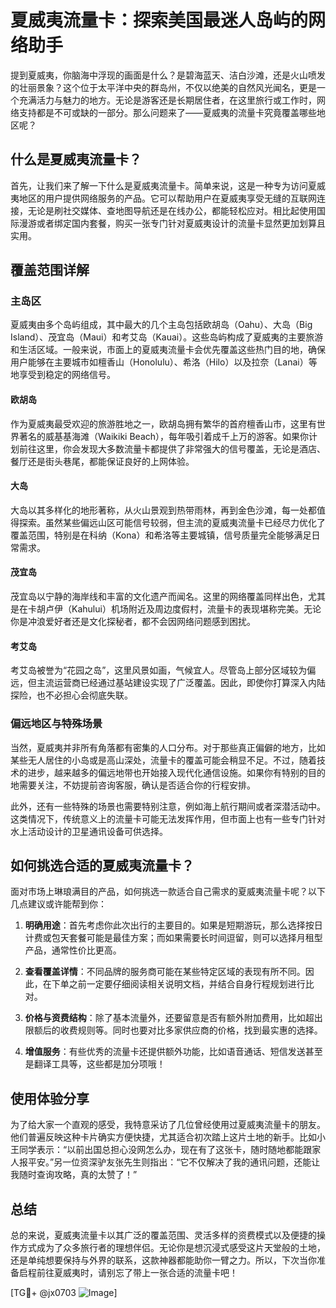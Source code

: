 # 夏威夷流量卡：探索美国最迷人岛屿的网络助手

提到夏威夷，你脑海中浮现的画面是什么？是碧海蓝天、洁白沙滩，还是火山喷发的壮丽景象？这个位于太平洋中央的群岛州，不仅以绝美的自然风光闻名，更是一个充满活力与魅力的地方。无论是游客还是长期居住者，在这里旅行或工作时，网络支持都是不可或缺的一部分。那么问题来了——夏威夷的流量卡究竟覆盖哪些地区呢？

## 什么是夏威夷流量卡？

首先，让我们来了解一下什么是夏威夷流量卡。简单来说，这是一种专为访问夏威夷地区的用户提供网络服务的产品。它可以帮助用户在夏威夷享受无缝的互联网连接，无论是刷社交媒体、查地图导航还是在线办公，都能轻松应对。相比起使用国际漫游或者绑定国内套餐，购买一张专门针对夏威夷设计的流量卡显然更加划算且实用。

## 覆盖范围详解

### 主岛区
夏威夷由多个岛屿组成，其中最大的几个主岛包括欧胡岛（Oahu）、大岛（Big Island）、茂宜岛（Maui）和考艾岛（Kauai）。这些岛屿构成了夏威夷的主要旅游和生活区域。一般来说，市面上的夏威夷流量卡会优先覆盖这些热门目的地，确保用户能够在主要城市如檀香山（Honolulu）、希洛（Hilo）以及拉奈（Lanai）等地享受到稳定的网络信号。

#### 欧胡岛
作为夏威夷最受欢迎的旅游胜地之一，欧胡岛拥有繁华的首府檀香山市，这里有世界著名的威基基海滩（Waikiki Beach），每年吸引着成千上万的游客。如果你计划前往这里，你会发现大多数流量卡都提供了非常强大的信号覆盖，无论是酒店、餐厅还是街头巷尾，都能保证良好的上网体验。

#### 大岛
大岛以其多样化的地形著称，从火山景观到热带雨林，再到金色沙滩，每一处都值得探索。虽然某些偏远山区可能信号较弱，但主流的夏威夷流量卡已经尽力优化了覆盖范围，特别是在科纳（Kona）和希洛等主要城镇，信号质量完全能够满足日常需求。

#### 茂宜岛
茂宜岛以宁静的海岸线和丰富的文化遗产而闻名。这里的网络覆盖同样出色，尤其是在卡胡卢伊（Kahului）机场附近及周边度假村，流量卡的表现堪称完美。无论你是冲浪爱好者还是文化探秘者，都不会因网络问题感到困扰。

#### 考艾岛
考艾岛被誉为“花园之岛”，这里风景如画，气候宜人。尽管岛上部分区域较为偏远，但主流运营商已经通过基站建设实现了广泛覆盖。因此，即使你打算深入内陆探险，也不必担心会彻底失联。

### 偏远地区与特殊场景
当然，夏威夷并非所有角落都有密集的人口分布。对于那些真正偏僻的地方，比如某些无人居住的小岛或是高山深处，流量卡的覆盖可能会稍显不足。不过，随着技术的进步，越来越多的偏远地带也开始接入现代化通信设施。如果你有特别的目的地需要关注，不妨提前咨询客服，确认是否适合你的行程安排。

此外，还有一些特殊的场景也需要特别注意，例如海上航行期间或者深潜活动中。这类情况下，传统意义上的流量卡可能无法发挥作用，但市面上也有一些专门针对水上活动设计的卫星通讯设备可供选择。

## 如何挑选合适的夏威夷流量卡？

面对市场上琳琅满目的产品，如何挑选一款适合自己需求的夏威夷流量卡呢？以下几点建议或许能帮到你：

1. **明确用途**：首先考虑你此次出行的主要目的。如果是短期游玩，那么选择按日计费或包天套餐可能是最佳方案；而如果需要长时间逗留，则可以选择月租型产品，通常性价比更高。
   
2. **查看覆盖详情**：不同品牌的服务商可能在某些特定区域的表现有所不同。因此，在下单之前一定要仔细阅读相关说明文档，并结合自身行程规划进行比对。

3. **价格与资费结构**：除了基本流量外，还要留意是否有额外附加费用，比如超出限额后的收费规则等。同时也要对比多家供应商的价格，找到最实惠的选择。

4. **增值服务**：有些优秀的流量卡还提供额外功能，比如语音通话、短信发送甚至是翻译工具等，这些都是加分项哦！

## 使用体验分享

为了给大家一个直观的感受，我特意采访了几位曾经使用过夏威夷流量卡的朋友。他们普遍反映这种卡片确实方便快捷，尤其适合初次踏上这片土地的新手。比如小王同学表示：“以前出国总担心没网怎么办，现在有了这张卡，随时随地都能跟家人报平安。”另一位资深驴友张先生则指出：“它不仅解决了我的通讯问题，还能让我随时查询攻略，真的太赞了！”

## 总结

总的来说，夏威夷流量卡以其广泛的覆盖范围、灵活多样的资费模式以及便捷的操作方式成为了众多旅行者的理想伴侣。无论你是想沉浸式感受这片天堂般的土地，还是单纯想要保持与外界的联系，这款神器都能助你一臂之力。所以，下次当你准备启程前往夏威夷时，请别忘了带上一张合适的流量卡吧！

[TG💪+ @jx0703 ![Image](https://github.com/user-attachments/assets/dbca1d08-cadb-493c-b0ec-ad6f7a83f270)]